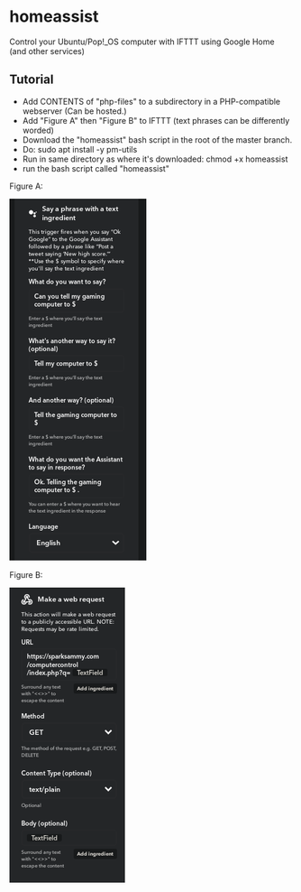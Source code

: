 # homeassist
Control your Ubuntu/Pop!_OS computer with IFTTT using Google Home (and other services)

## Tutorial

* Add CONTENTS of "php-files" to a subdirectory in a PHP-compatible webserver (Can be hosted.)
* Add "Figure A" then "Figure B" to IFTTT (text phrases can be differently worded)
* Download the "homeassist" bash script in the root of the master branch.
* Do: sudo apt install -y pm-utils
* Run in same directory as where it's downloaded: chmod +x homeassist
* run the bash script called "homeassist"

Figure A:

![text phrase](text-phrase.png)

Figure B:

![web request](webrequest.png)
